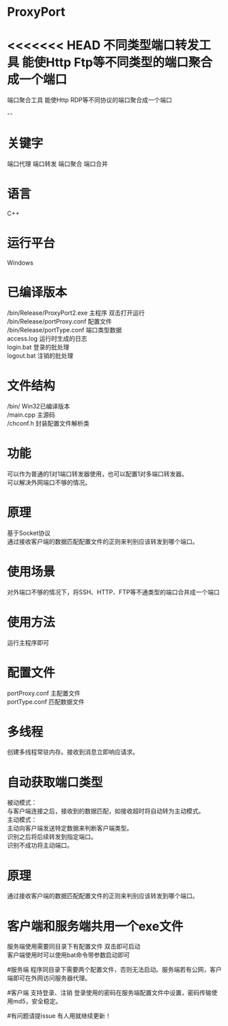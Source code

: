 # ProxyPort
<<<<<<< HEAD
不同类型端口转发工具 能使Http Ftp等不同类型的端口聚合成一个端口
=======
端口聚合工具 能使Http RDP等不同协议的端口聚合成一个端口  

--

# 关键字
端口代理 端口转发 端口聚合 端口合并  

# 语言
C++  

# 运行平台
Windows  

# 已编译版本
/bin/Release/ProxyPort2.exe  主程序 双击打开运行  
/bin/Release/portProxy.conf  配置文件  
/bin/Release/portType.conf   端口类型数据   
access.log                   运行时生成的日志  
login.bat                    登录的批处理  
logout.bat                   注销的批处理  

# 文件结构
/bin/       Win32已编译版本  
/main.cpp   主源码  
/chconf.h   封装配置文件解析类  
# 功能
可以作为普通的1对1端口转发器使用，也可以配置1对多端口转发器。  
可以解决外网端口不够的情况。  

# 原理
基于Socket协议  
通过接收客户端的数据匹配配置文件的正则来判别应该转发到哪个端口。  

# 使用场景
对外端口不够的情况下，将SSH、HTTP、FTP等不通类型的端口合并成一个端口

# 使用方法
运行主程序即可

# 配置文件
portProxy.conf 主配置文件  
portType.conf 匹配数据文件  

# 多线程
创建多线程常驻内存。接收到消息立即响应请求。

# 自动获取端口类型
被动模式：  
与客户端连接之后，接收到的数据匹配，如接收超时将自动转为主动模式。  
主动模式：  
主动向客户端发送特定数据来判断客户端类型。  
识别之后将后续转发到指定端口。  
识别不成功将主动端口。  

# 原理
通过接收客户端的数据匹配配置文件的正则来判别应该转发到哪个端口。

# 客户端和服务端共用一个exe文件
服务端使用需要同目录下有配置文件 双击即可启动  
客户端使用时可以使用bat命令带参数启动即可  

#服务端
程序同目录下需要两个配置文件，否则无法启动。服务端若有公网，客户端即可在外网访问服务器代理。

#客户端
支持登录、注销 登录使用的密码在服务端配置文件中设置，密码传输使用md5，安全稳定。

#有问题请提issue
有人用就继续更新！
